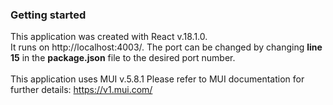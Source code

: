 ### Getting started
This application was created with React v.18.1.0.
<br/>
It runs on http://localhost:4003/.
The port can be changed by changing **line 15** in the **package.json** file to the desired port number.
<br/> <br/> 
This application uses MUI v.5.8.1
Please refer to MUI documentation for further details: https://v1.mui.com/